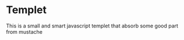 Templet
=======

This is a small and smart javascript templet that absorb some good part from mustache